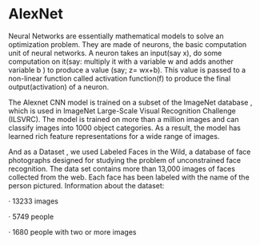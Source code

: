 # AlexNet

Neural Networks are essentially mathematical models to solve an optimization problem. They are
made of neurons, the basic computation unit of neural networks. A neuron takes an input(say x), do some
computation on it(say: multiply it with a variable w and adds another variable b ) to produce a value (say;
z= wx+b). This value is passed to a non-linear function called activation function(f) to produce the final
output(activation) of a neuron.

The Alexnet CNN model is trained on a subset of the ImageNet database , which is used in 
ImageNet Large-Scale Visual Recognition Challenge (ILSVRC). The model is
trained on more than a million images and can classify images into 1000 object categories. As a result, the
model has learned rich feature representations for a wide range of images.

And as a Dataset , we used Labeled Faces in the Wild, a database of face photographs designed for
studying the problem of unconstrained face recognition. The data set contains more than 13,000 images of
faces collected from the web. Each face has been labeled with the name of the person
pictured. Information about the dataset:

· 13233 images

· 5749 people

· 1680 people with two or more images


